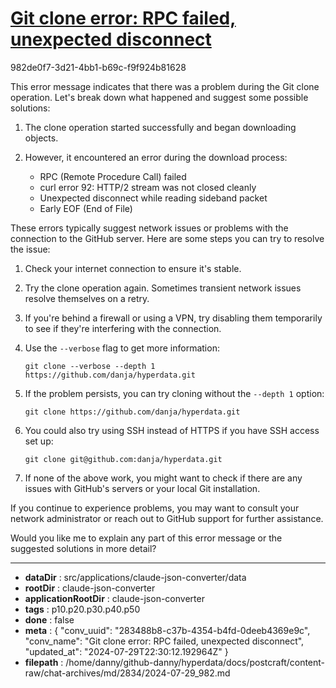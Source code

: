 # [Git clone error: RPC failed, unexpected disconnect](https://claude.ai/chat/283488b8-c37b-4354-b4fd-0deeb4369e9c)

982de0f7-3d21-4bb1-b69c-f9f924b81628

 This error message indicates that there was a problem during the Git clone operation. Let's break down what happened and suggest some possible solutions:

1. The clone operation started successfully and began downloading objects.

2. However, it encountered an error during the download process:
   - RPC (Remote Procedure Call) failed
   - curl error 92: HTTP/2 stream was not closed cleanly
   - Unexpected disconnect while reading sideband packet
   - Early EOF (End of File)

These errors typically suggest network issues or problems with the connection to the GitHub server. Here are some steps you can try to resolve the issue:

1. Check your internet connection to ensure it's stable.

2. Try the clone operation again. Sometimes transient network issues resolve themselves on a retry.

3. If you're behind a firewall or using a VPN, try disabling them temporarily to see if they're interfering with the connection.

4. Use the `--verbose` flag to get more information:
   ```
   git clone --verbose --depth 1 https://github.com/danja/hyperdata.git
   ```

5. If the problem persists, you can try cloning without the `--depth 1` option:
   ```
   git clone https://github.com/danja/hyperdata.git
   ```

6. You could also try using SSH instead of HTTPS if you have SSH access set up:
   ```
   git clone git@github.com:danja/hyperdata.git
   ```

7. If none of the above work, you might want to check if there are any issues with GitHub's servers or your local Git installation.

If you continue to experience problems, you may want to consult your network administrator or reach out to GitHub support for further assistance.

Would you like me to explain any part of this error message or the suggested solutions in more detail?

---

* **dataDir** : src/applications/claude-json-converter/data
* **rootDir** : claude-json-converter
* **applicationRootDir** : claude-json-converter
* **tags** : p10.p20.p30.p40.p50
* **done** : false
* **meta** : {
  "conv_uuid": "283488b8-c37b-4354-b4fd-0deeb4369e9c",
  "conv_name": "Git clone error: RPC failed, unexpected disconnect",
  "updated_at": "2024-07-29T22:30:12.192964Z"
}
* **filepath** : /home/danny/github-danny/hyperdata/docs/postcraft/content-raw/chat-archives/md/2834/2024-07-29_982.md